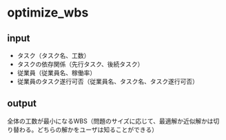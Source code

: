 # optimize_wbs  
## input
- タスク（タスク名、工数）
- タスクの依存関係（先行タスク、後続タスク）
- 従業員（従業員名、稼働率）
- 従業員のタスク遂行可否（従業員名、タスク名、タスク遂行可否）

## output
全体の工数が最小になるWBS（問題のサイズに応じて、最適解か近似解かは切り替わる。どちらの解かをユーザは知ることができる）
